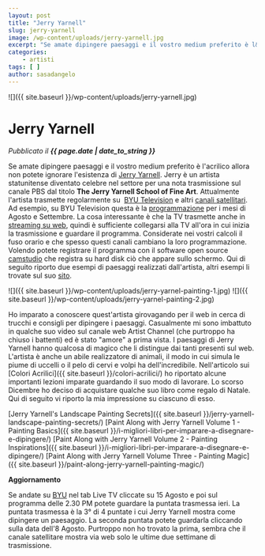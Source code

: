 ```yaml
---
layout: post
title: "Jerry Yarnell"
slug: jerry-yarnell
image: /wp-content/uploads/jerry-yarnell.jpg
excerpt: "Se amate dipingere paesaggi e il vostro medium preferito è l&#039;acrilico allora non potete ignorare l&#039;esistenza di Jerry Yarnell. Jerry è un artista"
categories:
    - artisti
tags: [ ]
author: sasadangelo
---
```


![]({{ site.baseurl }}/wp-content/uploads/jerry-yarnell.jpg)

# Jerry Yarnell
_Pubblicato il **{{ page.date | date_to_string }}**_

Se amate dipingere paesaggi e il vostro medium preferito è l'acrilico allora non potete ignorare l'esistenza di [Jerry Yarnell](http://www.yarnellart.com/). Jerry è un artista statunitense diventato celebre nel settore per una nota trasmissione sul canale PBS dal titolo **The Jerry Yarnell School of Fine Art**. Attualmente l'artista trasmette regolarmente su  [BYU Television](https://www.byutv.org/) e altri [canali satellitari](http://www.yarnellart.com/shop/Schedule.htm). Ad esempio, su BYU Television questa è la [programmazione](https://www.byutv.org/livetv) per i mesi di Agosto e Settembre. La cosa interessante è che la TV trasmette anche in [streaming su web](https://www.byutv.org/), quindi è sufficiente collegarsi alla TV all'ora in cui inizia la trasmissione e guardare il programma. Considerate nei vostri calcoli il fuso orario e che spesso questi canali cambiano la loro programmazione. Volendo potete registrare il programma con il software open source [camstudio](http://camstudio.org/) che registra su hard disk ciò che appare sullo schermo. Qui di seguito riporto due esempi di paesaggi realizzati dall'artista, altri esempi li trovate sul suo [sito](http://www.yarnellschool.com/).

![]({{ site.baseurl }}/wp-content/uploads/jerry-yarnel-painting-1.jpg) ![]({{ site.baseurl }}/wp-content/uploads/jerry-yarnel-painting-2.jpg)

Ho imparato a conoscere quest'artista girovagando per il web in cerca di trucchi e consigli per dipingere i paesaggi. Casualmente mi sono imbattuto in qualche suo video sul canale web Artist Channel (che purtroppo ha chiuso i battenti) ed è stato "amore" a prima vista. I paesaggi di Jerry Yarnell hanno qualcosa di magico che li distingue dai tanti presenti sul web. L'artista è anche un abile realizzatore di animali, il modo in cui simula le piume di uccelli o il pelo di cervi e volpi ha dell'incredibile. Nell'articolo sui [Colori Acrilici]({{ site.baseurl }}/colori-acrilici/) ho riportato alcune importanti lezioni imparate guardando il suo modo di lavorare. Lo scorso Dicembre ho deciso di acquistare qualche suo libro come regalo di Natale. Qui di seguito vi riporto la mia impressione su ciascuno di esso.

[Jerry Yarnell's Landscape Painting Secrets]({{ site.baseurl }}/jerry-yarnell-landscape-painting-secrets/) [Paint Along with Jerry Yarnell Volume 1 - Painting Basics]({{ site.baseurl }}/i-migliori-libri-per-imparare-a-disegnare-e-dipingere/) [Paint Along with Jerry Yarnell Volume 2 - Painting Inspirations]({{ site.baseurl }}/i-migliori-libri-per-imparare-a-disegnare-e-dipingere/) [Paint Along with Jerry Yarnell Volume Three - Painting Magic]({{ site.baseurl }}/paint-along-jerry-yarnell-painting-magic/)

**Aggiornamento**

Se andate su [BYU](https://www.byutv.org/) nel tab Live TV cliccate su 15 Agosto e poi sul programma delle 2.30 PM potete guardare la puntata trasmessa ieri. La puntata trasmessa è la 3° di 4 puntate i cui Jerry Yarnell mostra come dipingere un paesaggio. La seconda puntata potete guardarla cliccando sulla data dell'8 Agosto. Purtroppo non ho trovato la prima, sembra che il canale satellitare mostra via web solo le ultime due settimane di trasmissione.

